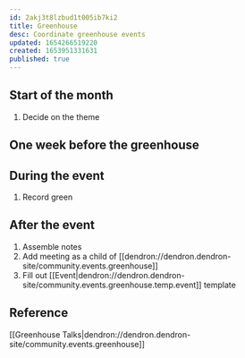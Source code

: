```yaml
---
id: 2akj3t8lzbud1t005ib7ki2
title: Greenhouse
desc: Coordinate greenhouse events
updated: 1654266519220
created: 1653951331631
published: true
---
```


## Start of the month
1. Decide on the theme

## One week before the greenhouse

## During the event
1. Record green

## After the event
1. Assemble notes
1. Add meeting as a child of [[dendron://dendron.dendron-site/community.events.greenhouse]]
1. Fill out [[Event|dendron://dendron.dendron-site/community.events.greenhouse.temp.event]] template

## Reference
[[Greenhouse Talks|dendron://dendron.dendron-site/community.events.greenhouse]]
